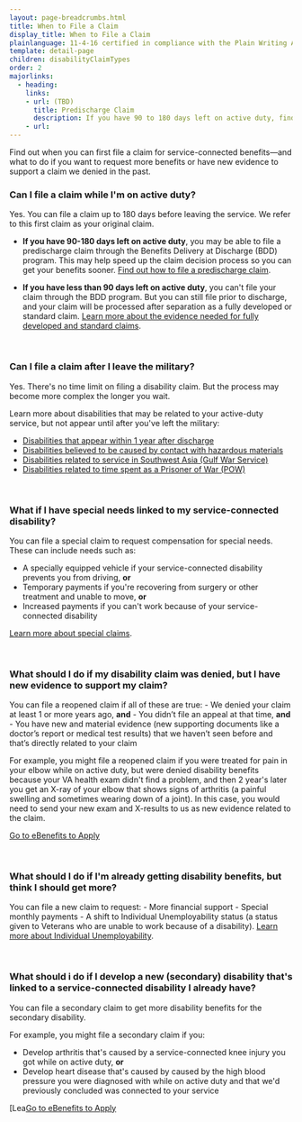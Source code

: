 ```yaml
---
layout: page-breadcrumbs.html
title: When to File a Claim
display_title: When to File a Claim
plainlanguage: 11-4-16 certified in compliance with the Plain Writing Act
template: detail-page
children: disabilityClaimTypes
order: 2
majorlinks:
  - heading: 
    links:
    - url: (TBD)
      title: Predischarge Claim
      description: If you have 90 to 180 days left on active duty, find out how to file a disability claim through the Benefits Delivery at Discharge (BDD) program to get your benefits sooner.
    - url: 
---
```


<div class="va-introtext">

Find out when you can first file a claim for service-connected benefits—and what to do if you want to request more benefits or have new evidence to support a claim we denied in the past.

### Can I file a claim while I'm on active duty?

Yes. You can file a claim up to 180 days before leaving the service. We refer to this first claim as your original claim.

- **If you have 90-180 days left on active duty**, you may be able to file a predischarge claim through the Benefits Delivery at Discharge (BDD) program. This may help speed up the claim decision process so you can get your benefits sooner. [Find out how to file a predischarge claim](/disability-benefits/apply/claim-types/predischarge-claim).

- **If you have less than 90 days left on active duty**, you can't file your claim through the BDD program. But you can still file prior to discharge, and your claim will be processed after separation as a fully developed or standard claim. [Learn more about the evidence needed for fully developed and standard claims](/disability-benefits/apply/evidence/).

<br>

### Can I file a claim after I leave the military?

Yes. There's no time limit on filing a disability claim. But the process may become more complex the longer you wait.

Learn more about disabilities that may be related to your active-duty service, but not appear until after you've left the military:</br>
  - [Disabilities that appear within 1 year after discharge](/disability-benefits/apply/one-year/)</br>
  - [Disabilities believed to be caused by contact with hazardous materials](/disability-benefits/conditions/exposure-to-hazardous-materials/)</br>
  - [Disabilities related to service in Southwest Asia (Gulf War Service)](/disability-benefits/conditions/exposure-to-hazardous-materials/gulf-war-illness/)</br>
  - [Disabilities related to time spent as a Prisoner of War (POW)](https://www.vets.gov/disability-benefits/conditions/pow/)

<br>

### What if I have special needs linked to my service-connected disability?

You can file a special claim to request compensation for special needs. These can include needs such as:
- A specially equipped vehicle if your service-connected disability prevents you from driving, **or**
- Temporary payments if you're recovering from surgery or other treatment and unable to move, **or**
- Increased payments if you can't work because of your service-connected disability

[Learn more about special claims](/disability-benefits/conditions/special-claims/).

<br>

### What should I do if my disability claim was denied, but I have new evidence to support my claim?

You can file a reopened claim if all of these are true:
    - We denied your claim at least 1 or more years ago, **and**
    - You didn’t file an appeal at that time, **and**
    - You have new and material evidence (new supporting documents like a doctor’s report or medical test results) that we haven’t seen before and that’s directly related to your claim

For example, you might file a reopened claim if you were treated for pain in your elbow while on active duty, but were denied disability benefits because your VA health exam didn't find a problem, and then 2 year's later you get an X-ray of your elbow that shows signs of arthritis (a painful swelling and sometimes wearing down of a joint). In this case, you would need to send your new exam and X-results to us as new evidence related to the claim.

<a class="usa-button-primary va-button-primary" href="https://www.ebenefits.va.gov/ebenefits/about/feature?feature=disability-compensation">Go to eBenefits to Apply</a></br>

<br>

### What should I do if I'm already getting disability benefits, but think I should get more?

You can file a new claim to request:
    - More financial support
    - Special monthly payments
    - A shift to Individual Unemployability status (a status given to Veterans who are unable to work because of a disability). [Learn more about Individual Unemployability](https://www.vets.gov/disability-benefits/conditions/special-claims/individual-unemployability/).
        
<br>

### What should i do if I develop a new (secondary) disability that's linked to a service-connected disability I already have?

You can file a secondary claim to get more disability benefits for the secondary disability. 

For example, you might file a secondary claim if you:
- Develop arthritis that's caused by a service-connected knee injury you got while on active duty, **or**
- Develop heart disease that's caused by caused by the high blood pressure you were diagnosed with while on active duty and that we'd previously concluded was connected to your service

[Lea<a class="usa-button-primary va-button-primary" href="https://www.ebenefits.va.gov/ebenefits/about/feature?feature=disability-compensation">Go to eBenefits to Apply</a></br>
